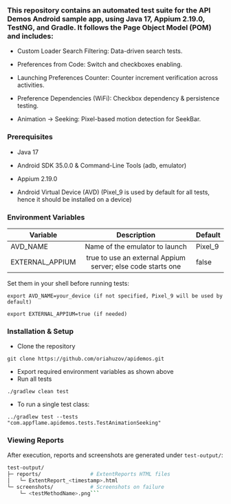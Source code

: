### This repository contains an automated test suite for the API Demos Android sample app, using Java 17, Appium 2.19.0, TestNG, and Gradle. It follows the Page Object Model (POM) and includes:

- Custom Loader Search Filtering: Data-driven search tests.

- Preferences from Code: Switch and checkboxes enabling.

- Launching Preferences Counter: Counter increment verification across activities.

- Preference Dependencies (WiFi): Checkbox dependency & persistence testing.

- Animation → Seeking: Pixel-based motion detection for SeekBar.

### Prerequisites

- Java 17

- Android SDK 35.0.0 & Command-Line Tools (adb, emulator) 

- Appium 2.19.0

- Android Virtual Device (AVD) (Pixel_9 is used by default for all tests, hence it should be installed on a device)

### Environment Variables
| Variable       | Description | Default        |
|----------------|:-----------:|----------------|
| AVD_NAME       |  Name of the emulator to launch | Pixel_9    |
| EXTERNAL_APPIUM        |  true to use an external Appium server; else code starts one | false|

Set them in your shell before running tests:

```export AVD_NAME=your_device (if not specified, Pixel_9 will be used by default)```

```export EXTERNAL_APPIUM=true (if needed)```

### Installation & Setup

- Clone the repository

```git clone https://github.com/oriahuzov/apidemos.git```

- Export required environment variables as shown above
- Run all tests

```./gradlew clean test```

- To run a single test class:

```../gradlew test --tests "com.appflame.apidemos.tests.TestAnimationSeeking"```

### Viewing Reports

After execution, reports and screenshots are generated under ```test-output/```:

```bash
test-output/
├─ reports/                # ExtentReports HTML files
│   └─ ExtentReport_<timestamp>.html
└─ screenshots/            # Screenshots on failure
    └─ <testMethodName>.png```




